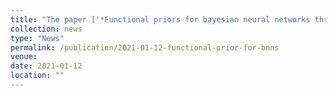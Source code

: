 ```yaml
---
title: "The paper ['*Functional priors for bayesian neural networks through wasserstein distance minimization to Gaussian processes*'](https://tranbahien.github.io/publication/2021-01-12-functional-prior-for-bnns) has been accepted at the 3rd Symposium on Advances in Approximate Bayesian Inference 2021!"
collection: news
type: "News"
permalink: /publication/2021-01-12-functional-prior-for-bnns
venue: 
date: 2021-01-12
location: ""
---
```


